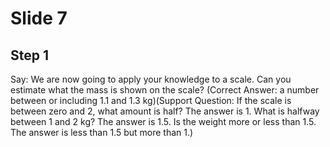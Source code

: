 # Slide 7

## Step 1

Say: We are now going to apply your knowledge to a scale. Can you estimate what the mass is shown on the scale? (Correct Answer: a number between or including 1.1 and 1.3 kg)(Support Question: If the scale is between zero and 2, what amount is half? The answer is 1. What is halfway between 1 and 2 kg? The answer is 1.5. Is the weight more or less than 1.5. The answer is less than 1.5 but more than 1.)
